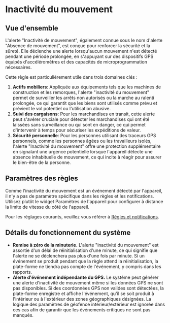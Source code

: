 # Inactivité du mouvement

## Vue d'ensemble

L'alerte "Inactivité de mouvement", également connue sous le nom d'alerte "Absence de mouvement", est conçue pour renforcer la sécurité et la sûreté. Elle déclenche une alerte lorsqu'aucun mouvement n'est détecté pendant une période prolongée, en s'appuyant sur des dispositifs GPS équipés d'accéléromètres et des capacités de microprogrammation nécessaires.

Cette règle est particulièrement utile dans trois domaines clés :

1. **Actifs mobiliers**: Appliquée aux équipements tels que les machines de construction et les remorques, l'alerte "inactivité du mouvement" permet de surveiller les arrêts non autorisés ou la marche au ralenti prolongée, ce qui garantit que les biens sont utilisés comme prévu et prévient le vol potentiel ou l'utilisation abusive.
2. **Suivi des cargaisons**: Pour les marchandises en transit, cette alerte peut s'avérer cruciale pour détecter les marchandises qui ont été laissées sans surveillance ou qui sont en danger, ce qui permet d'intervenir à temps pour sécuriser les expéditions de valeur.
3. **Sécurité personnelle**: Pour les personnes utilisant des traceurs GPS personnels, comme les personnes âgées ou les travailleurs isolés, l'alerte "Inactivité du mouvement" offre une protection supplémentaire en signalant une urgence potentielle lorsque l'appareil détecte une absence inhabituelle de mouvement, ce qui incite à réagir pour assurer le bien-être de la personne.

## Paramètres des règles

Comme l'inactivité du mouvement est un événement détecté par l'appareil, il n'y a pas de paramètre spécifique dans les règles et les notifications. Utilisez plutôt le widget Paramètres de l'appareil pour configurer à distance la limite de vitesse du côté de l'appareil.

Pour les réglages courants, veuillez vous référer à [Règles et notifications](../../regles-et-notifications.md).

## Détails du fonctionnement du système

- **Remise à zéro de la minuterie.** L'alerte "inactivité du mouvement" est assortie d'un délai de réinitialisation d'une minute, ce qui signifie que l'alerte ne se déclenchera pas plus d'une fois par minute. Si un événement se produit pendant que la règle attend la réinitialisation, la plate-forme ne tiendra pas compte de l'événement, y compris dans les rapports.
- **Alerte d'événement indépendante du GPS.** Le système peut générer une alerte d'inactivité de mouvement même si les données GPS ne sont pas disponibles. Si des coordonnées GPS non valides sont détectées, la plate-forme enregistre et affiche l'événement, qu'il se soit produit à l'intérieur ou à l'extérieur des zones géographiques désignées. La logique des paramètres de géofence intérieur/extérieur est ignorée dans ces cas afin de garantir que les événements critiques ne sont pas manqués.